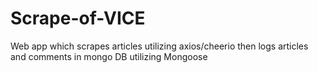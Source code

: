 # Scrape-of-VICE
Web app which scrapes articles utilizing axios/cheerio then logs articles and comments in mongo DB utilizing Mongoose
